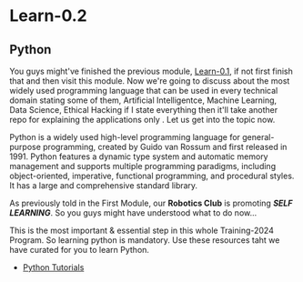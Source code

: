 # Learn-0.2
## Python

You  guys might've finished the previous module, [Learn-0.1](https://github.com/Training-2024/Learn-0.1), if not first finish that and then visit this module. Now we're going to discuss about the most widely used programming language that can be used in every technical domain stating some of them, Artificial Intelligentce, Machine Learning, Data Science, Ethical Hacking if I state everything then it'll take another repo for explaining the applications only . Let us get into the topic now.

Python is a widely used high-level programming language for general-purpose programming, created by Guido van Rossum and first released in 1991. Python features a dynamic type system and automatic memory management and supports multiple programming paradigms, including object-oriented, imperative, functional programming, and procedural styles. It has a large and comprehensive standard library.

As previously told in the First Module, our **Robotics Club** is promoting **_SELF LEARNING_**. So you guys might have understood what to do now...

This is the most important & essential step in this whole Training-2024 Program. So learning python is mandatory. Use these resources taht we have curated for you to learn Python.

- [Python Tutorials](https://drive.google.com/drive/folders/1jtjr57yXD_PuWvI4ahnI7_FGN5IFZRsg?usp=sharing)
